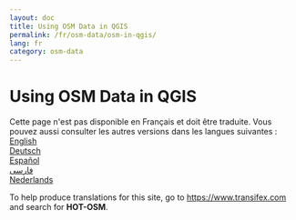 ```yaml
---
layout: doc
title: Using OSM Data in QGIS
permalink: /fr/osm-data/osm-in-qgis/
lang: fr
category: osm-data
---
```


Using OSM Data in QGIS
=================

Cette page n'est pas disponible en Français et doit être traduite. Vous pouvez aussi consulter les autres versions dans les langues suivantes :  
[English](/en/osm-data/osm-in-qgis/)  
[Deutsch](/de/osm-data/osm-in-qgis/)  
[Español](/es/osm-data/osm-in-qgis/)  
[فارسی](/fa/osm-data/osm-in-qgis/)  
[Nederlands](/nl/osm-data/osm-in-qgis/)  

To help produce translations for this site, go to <https://www.transifex.com> and search for **HOT-OSM**.
